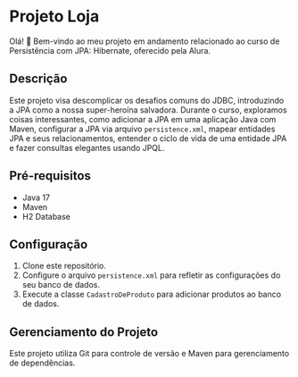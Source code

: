# Projeto Loja

Olá! 👋 Bem-vindo ao meu projeto em andamento relacionado ao curso de Persistência com JPA: Hibernate, oferecido pela Alura.

## Descrição

Este projeto visa descomplicar os desafios comuns do JDBC, introduzindo a JPA como a nossa super-heroína salvadora. Durante o curso, exploramos coisas interessantes, como adicionar a JPA em uma aplicação Java com Maven, configurar a JPA via arquivo `persistence.xml`, mapear entidades JPA e seus relacionamentos, entender o ciclo de vida de uma entidade JPA e fazer consultas elegantes usando JPQL.

## Pré-requisitos

- Java 17
- Maven
- H2 Database

## Configuração

1. Clone este repositório.
2. Configure o arquivo `persistence.xml` para refletir as configurações do seu banco de dados.
3. Execute a classe `CadastroDeProduto` para adicionar produtos ao banco de dados.

## Gerenciamento do Projeto

Este projeto utiliza Git para controle de versão e Maven para gerenciamento de dependências.
